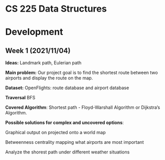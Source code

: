 # **CS 225 Data Structures**

# **Development**

## **Week 1 (2021/11/04)**

**Ideas:** Landmark path, Eulerian path

**Main problem:** Our project goal is to find the shortest route between two airports and display the route on the map.

**Dataset:** OpenFlights: route database and airport database

**Traversal** BFS

**Covered Algorithm**: Shortest path - Floyd-Warshall Algorithm or Dijkstra’s Algorithm.

**Possible solutions for complex and uncovered options**: 

Graphical output on projected onto a world map

Betweenness centrality mapping what airports are most important

Analyze the shorest path under different weather situations